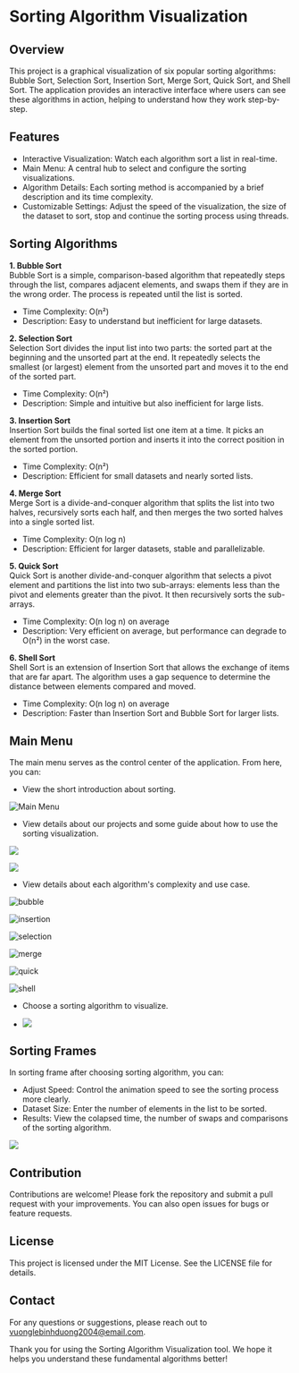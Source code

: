 # Sorting Algorithm Visualization
## Overview
This project is a graphical visualization of six popular sorting algorithms: Bubble Sort, Selection Sort, Insertion Sort, Merge Sort, Quick Sort, and Shell Sort. The application provides an interactive interface where users can see these algorithms in action, helping to understand how they work step-by-step.

## Features
- Interactive Visualization: Watch each algorithm sort a list in real-time.  
- Main Menu: A central hub to select and configure the sorting visualizations.  
- Algorithm Details: Each sorting method is accompanied by a brief description and its time complexity.  
- Customizable Settings: Adjust the speed of the visualization, the size of the dataset to sort, stop and continue the sorting process using threads.  

## Sorting Algorithms
**1. Bubble Sort**  
Bubble Sort is a simple, comparison-based algorithm that repeatedly steps through the list, compares adjacent elements, and swaps them if they are in the wrong order. The process is repeated until the list is sorted.  
- Time Complexity: O(n²)  
- Description: Easy to understand but inefficient for large datasets.  

**2. Selection Sort**  
Selection Sort divides the input list into two parts: the sorted part at the beginning and the unsorted part at the end. It repeatedly selects the smallest (or largest) element from the unsorted part and moves it to the end of the sorted part.  
- Time Complexity: O(n²)  
- Description: Simple and intuitive but also inefficient for large lists.  

**3. Insertion Sort**  
Insertion Sort builds the final sorted list one item at a time. It picks an element from the unsorted portion and inserts it into the correct position in the sorted portion.  
- Time Complexity: O(n²)  
- Description: Efficient for small datasets and nearly sorted lists.  

**4. Merge Sort**  
Merge Sort is a divide-and-conquer algorithm that splits the list into two halves, recursively sorts each half, and then merges the two sorted halves into a single sorted list.  
- Time Complexity: O(n log n)  
- Description: Efficient for larger datasets, stable and parallelizable.  

**5. Quick Sort**  
Quick Sort is another divide-and-conquer algorithm that selects a pivot element and partitions the list into two sub-arrays: elements less than the pivot and elements greater than the pivot. It then recursively sorts the sub-arrays.  
- Time Complexity: O(n log n) on average  
- Description: Very efficient on average, but performance can degrade to O(n²) in the worst case.  

**6. Shell Sort**  
Shell Sort is an extension of Insertion Sort that allows the exchange of items that are far apart. The algorithm uses a gap sequence to determine the distance between elements compared and moved.  
- Time Complexity: O(n log n) on average  
- Description: Faster than Insertion Sort and Bubble Sort for larger lists.  

## Main Menu  
The main menu serves as the control center of the application. From here, you can:  
- View the short introduction about sorting.

![Main Menu](src/screenshot/main_menu.png)
  
- View details about our projects and some guide about how to use the sorting visualization.

![](src/screenshot/about.png)

![](src/screenshot/help.png)
  
- View details about each algorithm's complexity and use case.

![bubble](src/screenshot/bubble.png)

![insertion](src/screenshot/insertion.png)

![selection](src/screenshot/selection.png)

![merge](src/screenshot/merge.png)

![quick](src/screenshot/quick.png)

![shell](src/screenshot/shell.png)

- Choose a sorting algorithm to visualize.

- ![](src/screenshot/choose.png)


## Sorting Frames  
In sorting frame after choosing sorting algorithm, you can:  
- Adjust Speed: Control the animation speed to see the sorting process more clearly.  
- Dataset Size: Enter the number of elements in the list to be sorted.  
- Results: View the colapsed time, the number of swaps and comparisons of the sorting algorithm.

![](src/screenshot/sorting_frame.png)

## Contribution  
Contributions are welcome! Please fork the repository and submit a pull request with your improvements. You can also open issues for bugs or feature requests.

## License  
This project is licensed under the MIT License. See the LICENSE file for details.

## Contact
For any questions or suggestions, please reach out to vuonglebinhduong2004@email.com.  

Thank you for using the Sorting Algorithm Visualization tool. We hope it helps you understand these fundamental algorithms better!
